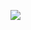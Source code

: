 [![](https://www.herokucdn.com/deploy/button.png)](https://heroku.com/deploy?template=https://github.com/dhfdfa/xvjhnk.git)
